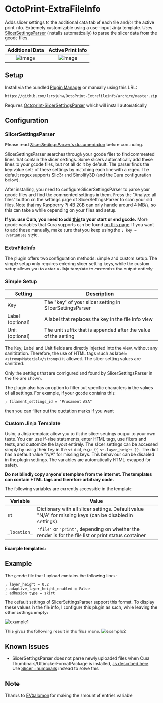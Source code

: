 # OctoPrint-ExtraFileInfo
Adds slicer settings to the additional data tab of each file and/or the active print info. Extremely customizable using a user-input Jinja template. Uses [SlicerSettingsParser](https://github.com/larsjuhw/OctoPrint-SlicerSettingsParser) (installs automatically) to parse the slicer data from the gcode files.

Additional Data | Active Print Info
:-:|:-:
![image](https://github.com/larsjuhw/OctoPrint-ExtraFileInfo/assets/39745476/e5b6cf41-35a7-4f1e-9a93-206e32a6efd1) | ![image](https://github.com/larsjuhw/OctoPrint-ExtraFileInfo/assets/39745476/6120ccc9-843e-49c7-ae95-3539bb7f29b8)

## Setup

Install via the bundled [Plugin Manager](https://docs.octoprint.org/en/master/bundledplugins/pluginmanager.html)
or manually using this URL:

    https://github.com/larsjuhw/OctoPrint-Extrafileinfo/archive/master.zip

Requires [Octoprint-SlicerSettingsParser](https://github.com/larsjuhw/OctoPrint-SlicerSettingsParser) which will install automatically


## Configuration

### SlicerSettingsParser
Please read [SlicerSettingsParser's documentation](https://github.com/larsjuhw/OctoPrint-SlicerSettingsParser#configuration) before continuing.

SlicerSettingsParser searches through your gcode files to find commented lines that contain the slicer settings. Some slicers automatically add these lines to your gcode files, but not all do it by default. The parser finds the key:value sets of these settings by matching each line with a regex. The default regex supports Slic3r and Simplify3D (and the Cura configuration below).

After installing, you need to configure SlicerSettingsParser to parse your gcode files and find the commented settings in them. Press the "Analyze all files" button on the settings page of SlicerSettingsParser to scan your old files. Note that my Raspberry Pi 4B 2GB can only handle around 4 MB/s, so this can take a while depending on your files and setup.

**If you use Cura, you need to add [this](https://gist.github.com/larsjuhw/3db286b71d9c91ca7c72d3fd3325af9f) to your start or end gcode.** More gcode variables that Cura supports can be found [on this page](http://files.fieldofview.com/cura/Replacement_Patterns.html). If you want to add these manually, make sure that you keep using the `; key = {variable}` style.


### ExtraFileInfo
The plugin offers two configuration methods: simple and custom setup. The simple setup only requires entering slicer setting keys, while the custom setup allows you to enter a Jinja template to customize the output entirely.

### Simple Setup

| **Setting**      	| **Description**                                                 	|
|------------------	|-----------------------------------------------------------------	|
| Key              	| The "key" of your slicer setting in SlicerSettingsParser        	|
| Label (optional) 	| A label that replaces the key in the file info view             	|
| Unit (optional)  	| The unit suffix that is appended after the value of the setting 	|

The Key, Label and Unit fields are directly injected into the view, without any sanitization. Therefore, the use of HTML tags (such as label=`<strong>Material</strong>`) is allowed. The slicer setting values are sanitized.

Only the settings that are configured and found by SlicerSettingsParser in the file are shown.

The plugin also has an option to filter out specific characters in the values of all settings. For example, if your gcode contains this:

`; filament_settings_id = "Prusament ASA"`

then you can filter out the quotation marks if you want.


### Custom Jinja Template
Using a Jinja template allow you to fit the slicer settings output to your own taste. You can use if-else statements, enter HTML tags, use filters and tests, and customize the layout entirely. The slicer settings can be accessed simply by using their key in the `st` dict, e.g.: `{{ st.layer_height }}`. The dict has a default value "N/A" for missing keys. This behaviour can be disabled in the plugin settings. The variables are automatically HTML-escaped for safety.

**Do not blindly copy anyone's template from the internet. The templates can contain HTML tags and therefore arbitrary code.**

The following variables are currently accessible in the template:

| Variable     | Value                                                                                                    |
|--------------|----------------------------------------------------------------------------------------------------------|
| `st`         | Dictionary with all slicer settings. Default value "N/A" for missing keys (can be disabled in settings). |
| `_location_` | `'file'` or `'print'`, depending on whether the render is for the file list or print status container    |

#### Example templates:


## Example

The gcode file that I upload contains the following lines:

```
; layer_height = 0.2
; adaptive_layer_height_enabled = False
; adhesion_type = skirt
```
The default settings of SlicerSettingsParser support this format. To display these values in the file info, I configure this plugin as such, while leaving the other settings empty:

![example1](https://github.com/larsjuhw/OctoPrint-ExtraFileInfo/assets/39745476/b440b9c8-612d-4b59-95f7-fe751ebb5dbd)

This gives the following result in the files menu:
![example2](https://github.com/larsjuhw/OctoPrint-ExtraFileInfo/assets/39745476/69d3c4a5-66fd-4afe-b440-5e685e5872a3)

## Known Issues

* SlicerSettingsParser does not parse newly uploaded files when Cura Thumbnails/UltimakerFormatPackage is installed, [as described here](https://github.com/tjjfvi/OctoPrint-SlicerSettingsParser/issues/7). Use [Slicer Thumbnails](https://plugins.octoprint.org/plugins/prusaslicerthumbnails/#cura) instead to solve this.

## Note
Thanks to [EVSalomon](https://github.com/EVSalomon) for making the amount of entries variable
